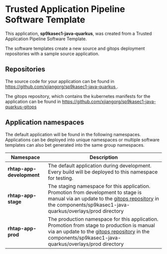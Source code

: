 # Trusted Application Pipeline Software Template

This application, **sp9kasec1-java-quarkus**, was created from a Trusted Application Pipeline Software Template.

The software templates create a new source and gitops deployment repositories with a sample source application. 

## Repositories

The source code for your application can be found in [https://github.com/xjiangorg/sp9kasec1-java-quarkus ](https://github.com/xjiangorg/sp9kasec1-java-quarkus ).
 
The gitops repository, which contains the kubernetes manifests for the application can be found in 
[https://github.com/xjiangorg/sp9kasec1-java-quarkus-gitops ](https://github.com/xjiangorg/sp9kasec1-java-quarkus-gitops ) 

## Application namespaces 

The default application will be found in the following namespaces. Applications can be deployed into unique namespaces or multiple software templates can also bet generated into the same group namespaces.  

|  Namespace   |  Description   |  
| -------- | -------- |   
| **rhtap-app-development** | The default application during development. Every build will be deployed to this namespace for testing. | 
| **rhtap-app-stage** | The staging namespace for this application. Promotion from development to stage is manual via an update to the [gitops repository](https://github.com/xjiangorg/sp9kasec1-java-quarkus-gitops ) in the components/sp9kasec1-java-quarkus/overlays/prod directory |  
| **rhtap-app-prod** | The production namespace for this application. Promotion from stage to production is manual via an update to the [gitops repository](https://github.com/xjiangorg/sp9kasec1-java-quarkus-gitops ) in the components/sp9kasec1-java-quarkus/overlays/prod directory | 